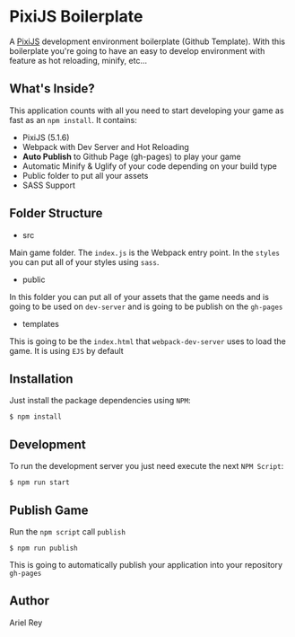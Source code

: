 # PixiJS Boilerplate

A [PixiJS](https://pixijs.io/) development environment boilerplate (Github Template). With this boilerplate you're going to have an easy to develop environment with feature as hot reloading, minify, etc...

## What's Inside?

This application counts with all you need to start developing your game as fast as an `npm install`. It contains:

* PixiJS (5.1.6)
* Webpack with Dev Server and Hot Reloading
* **Auto Publish** to Github Page (gh-pages) to play your game
* Automatic Minify & Uglify of your code depending on your build type
* Public folder to put all your assets
* SASS Support

## Folder Structure

* src

Main game folder. The `index.js` is the Webpack entry point. In the `styles` you can put all of your styles using `sass`.

* public

In this folder you can put all of your assets that the game needs and is going to be used on `dev-server` and is going to be publish on the `gh-pages`

* templates

This is going to be the `index.html` that `webpack-dev-server` uses to load the game. It is using `EJS` by default

## Installation

Just install the package dependencies using `NPM`:

```
$ npm install
```

## Development

To run the development server you just need execute the next `NPM Script`:

```
$ npm run start
```

## Publish Game

Run the `npm script` call `publish`

```
$ npm run publish
```

This is going to automatically publish your application into your repository `gh-pages`

## Author

Ariel Rey
